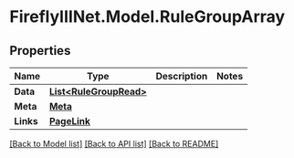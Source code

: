 # FireflyIIINet.Model.RuleGroupArray

## Properties

Name | Type | Description | Notes
------------ | ------------- | ------------- | -------------
**Data** | [**List&lt;RuleGroupRead&gt;**](RuleGroupRead.md) |  | 
**Meta** | [**Meta**](Meta.md) |  | 
**Links** | [**PageLink**](PageLink.md) |  | 

[[Back to Model list]](../README.md#documentation-for-models) [[Back to API list]](../README.md#documentation-for-api-endpoints) [[Back to README]](../README.md)

